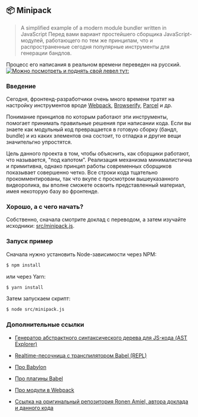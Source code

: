## 📦 Minipack

> A simplified example of a modern module bundler written in JavaScript
> Перед вами вариант простейшего сборщика JavaScript-модулей, работающего по тем же принципам, что и распространенные сегодня популярные инструменты для генерации бандлов.

Процесс его написания в реальном времени переведен на русский.
[![Можно посмотреть и поднять свой левел тут:](http://img.youtube.com/vi/MdAuW9n2iec/maxresdefault.jpg)](https://www.youtube.com/watch?v=MdAuW9n2iec)

### Введение

Сегодня, фронтенд-разработчики очень много времени тратят на настройку инструментов вроде [Webpack](https://github.com/webpack/webpack), [Browserify](https://github.com/browserify/browserify), [Parcel](https://github.com/parcel-bundler/parcel) и др.

Понимание принципов по которым работают эти инструменты, помогает принимать правильные решения при написании кода. Если вы знаете как модульный код превращается в готовую сборку (бандл, bundle) и из каких элементов она состоит, то отладка и другие вещи значительгно упростятся.

Цель данного проекта в том, чтобы объяснить, как сборщики работают, что называется, "под капотом". Реализация механизма минималистична и примитивна, однако принцип работы современных сборщиков показывает совершенно четко. Все строки кода тщательно прокомментированы, так что вкупе с просмотром вышеуказанного видеоролика, вы вполне сможете освоить представленный материал, имея некоторую базу во фронтенде.

### Хорошо, а с чего начать?

Собственно, сначала смотрите доклад с переводом, а затем изучайте исходники: [src/minipack.js](src/minipack.js).

### Запуск пример

Сначала нужно установить Node-зависимости через NPM:

```sh
$ npm install
```

или через Yarn:
```sh
$ yarn install
```

Затем запускаем скрипт:

```sh
$ node src/minipack.js
```

### Дополнительные ссылки

- [Генератор абстрактного синтаксического дерева для JS-кода (AST Explorer)](https://astexplorer.net)
- [Realtime-песочница с транспилятором Babel (REPL)](https://babeljs.io/repl)
- [Про Babylon](https://github.com/babel/babel/tree/master/packages/babel-parser)
- [Про плагины Babel](https://github.com/thejameskyle/babel-handbook/blob/master/translations/en/plugin-handbook.md)
- [Про модули в Webpack](https://webpack.js.org/concepts/modules)

- [Ссылка на оригинальный репозитория Ronen Amiel, автора доклада и данного кода](https://github.com/ronami/minipack)
